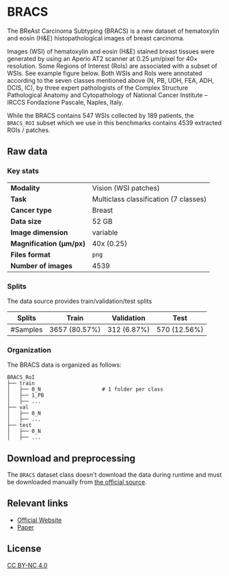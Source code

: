 # BRACS


The BReAst Carcinoma Subtyping (BRACS) is a new dataset of hematoxylin and eosin (H&E)
histopathological images of breast carcinoma.

Images (WSI) of hematoxylin and eosin (H&E) stained breast tissues were generated by using an
Aperio AT2 scanner at 0.25 µm/pixel for 40× resolution. Some Regions of Interest (RoIs) are
associated with a subset of WSIs. See example figure below. Both WSIs and RoIs were annotated
according to the seven classes mentioned above (N, PB, UDH, FEA, ADH, DCIS, IC), by three expert
pathologists of the Complex Structure Pathological Anatomy and Cytopathology of National Cancer
Institute – IRCCS Fondazione Pascale, Naples, Italy.

While the BRACS contains 547 WSIs collected by 189 patients, the `BRACS_ROI` subset which
we use in this benchmarks contains 4539 extracted ROIs / patches.

## Raw data

### Key stats

|                                |                             |
|--------------------------------|-----------------------------|
| **Modality**                   | Vision (WSI patches)        |
| **Task**                       | Multiclass classification (7 classes) |
| **Cancer type**                | Breast                      |
| **Data size**                  | 52 GB                       |
| **Image dimension**            | variable                    |
| **Magnification (μm/px)**      | 40x (0.25)                  |
| **Files format**               | `png`                       |
| **Number of images**           | 4539                        |


### Splits

The data source provides train/validation/test splits

| Splits | Train         | Validation    | Test         |
|----------|---------------|-------------|--------------|
| #Samples | 3657 (80.57%) | 312 (6.87%) | 570 (12.56%) |


### Organization

The BRACS data is organized as follows:

```
BRACS_RoI
├── train
│   ├── 0_N                    # 1 folder per class 
│   ├── 1_PB
│   ├── ...
├── val
│   ├── 0_N
│   ├── ...
├── test
│   ├── 0_N
│   ├── ...
```


## Download and preprocessing
The `BRACS` dataset class doesn't download the data during runtime and must be downloaded manually from [the official source](https://www.bracs.icar.cnr.it/download/).

## Relevant links

* [Official Website](https://www.bracs.icar.cnr.it/)
* [Paper](https://academic.oup.com/database/article/doi/10.1093/database/baac093/6762252)

## License

[CC BY-NC 4.0](https://creativecommons.org/licenses/by-nc/4.0/)
